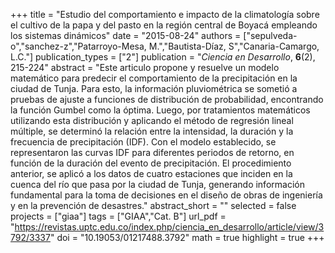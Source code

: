 +++
title = "Estudio del comportamiento e impacto de la climatología sobre el cultivo de la papa y del pasto en la región central de Boyacá empleando los sistemas dinámicos"
date = "2015-08-24"
authors = ["sepulveda-o","sanchez-z","Patarroyo-Mesa, M.","Bautista-Díaz, S","Canaria-Camargo, L.C."]
publication_types = ["2"]
publication = "*Ciencia en Desarrollo*, **6**(2), 215-224"
abstract = "Este articulo propone y resuelve un modelo matemático para predecir el comportamiento de la precipitación en la ciudad de Tunja. Para esto, la información pluviométrica se sometió a pruebas de ajuste a funciones de distribución de probabilidad, encontrando la función Gumbel como la óptima. Luego, por tratamientos matemáticos utilizando esta distribución y aplicando el método de regresión lineal múltiple, se determinó la relación entre la intensidad, la duración y la frecuencia de precipitación (IDF). Con el modelo establecido, se representaron las curvas IDF para diferentes periodos de retorno, en función de la duración del evento de precipitación. El procedimiento anterior, se aplicó a los datos de cuatro estaciones que inciden en la cuenca del río que pasa por la ciudad de Tunja, generando información fundamental para la toma de decisiones en el diseño de obras de ingeniería y en la prevención de desastres."
abstract_short = ""
selected = false
projects = ["giaa"]
tags = ["GIAA","Cat. B"]
url_pdf = "https://revistas.uptc.edu.co/index.php/ciencia_en_desarrollo/article/view/3792/3337"
doi = "10.19053/01217488.3792"
math = true
highlight = true
+++
